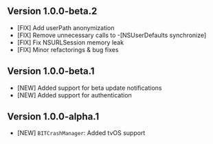 ## Version 1.0.0-beta.2

- [FIX] Add userPath anonymization
- [FIX] Remove unnecessary calls to -[NSUserDefaults synchronize]
- [FIX] Fix NSURLSession memory leak
- [FIX] Minor refactorings & bug fixes

## Version 1.0.0-beta.1

- [NEW] Added support for beta update notifications
- [NEW] Added support for authentication

## Version 1.0.0-alpha.1

- [NEW] `BITCrashManager`: Added tvOS support
